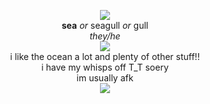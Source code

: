 <p align="center">
 <img src="https://cdn.discordapp.com/attachments/640704471042883654/992973750385508382/anchor_line2.gif"><br>
 <b>sea</b> <i>or</i> seagull <i>or</i> gull<br>
 <i>they/he</i><br>
 <img src="https://cdn.discordapp.com/attachments/640704471042883654/992971380289196143/swimd.gif"><br>
 i like the ocean a lot and plenty of other stuff!!<br>
 i have my whisps off T_T soery<br>
 im usually afk<br>
 <img src="https://cdn.discordapp.com/attachments/640704471042883654/992973750385508382/anchor_line2.gif">
</p>
